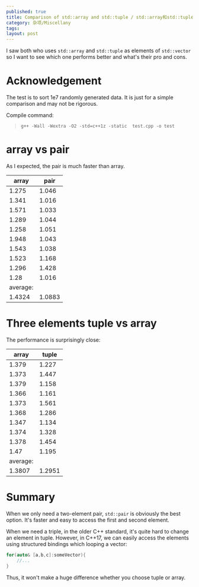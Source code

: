 ```yaml
---
published: true
title: Comparison of std::array and std::tuple / std::array和std::tuple的比较
category: 杂项/Miscellany 
tags: 
layout: post
---
```

I saw both who uses `std::array` and `std::tuple` as elements of `std::vector` so I want to see which one performs better and what's their pro and cons.

<!-- more -->
# Acknowledgement

The test is to sort 1e7 randomly generated data. It is just for a simple comparison and may not be rigorous.

Compile command:
> `g++ -Wall -Wextra -O2 -std=c++1z -static  test.cpp -o test `


# array vs pair

As I expected, the pair is much faster than array.

|array	|pair|
|---|---|
1.275|	1.046
1.341|	1.016
1.571|	1.033
1.289|	1.044
1.258|	1.051
1.948|	1.043
1.543|	1.038
1.523|	1.168
1.296|	1.428
1.28|	1.016
average:	|
1.4324|	1.0883

# Three elements tuple vs array

The performance is surprisingly close:

array|	tuple
---|---
1.379|	1.227
1.373|	1.447
1.379|	1.158
1.366|	1.161
1.373|	1.561
1.368|	1.286
1.347|	1.134
1.374|	1.328
1.378|	1.454
1.47|	1.195
average:|	
1.3807	|1.2951

# Summary

When we only need a two-element pair, `std::pair` is obviously the best option. It's faster and easy to access the first and second element.

When we need a triple, in the older C++ standard, it's quite hard to change an element in tuple. However, in C++17, we can easily access the elements using structured bindings which looping a vector:
```cpp
for(auto& [a,b,c]:someVector){
    //...
}
```

Thus, it won't make a huge difference whether you choose tuple or array.